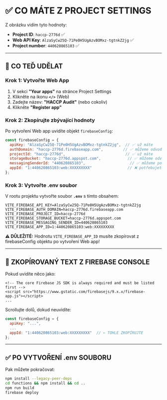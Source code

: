 # ✅ CO MÁTE Z PROJECT SETTINGS

Z obrázku vidím tyto hodnoty:
- **Project ID**: `haccp-2776d` ✅
- **Web API Key**: `AlzaSyCw25Q-71Pe0H5UgAzvBOMxz-tgtnkZ2jg` ✅
- **Project number**: `440620865103` ✅

---

## 🎯 CO TEĎ UDĚLAT

### Krok 1: Vytvořte Web App
1. V sekci **"Your apps"** na stránce Project Settings
2. Klikněte na ikonu **`</>`** (Web)
3. Zadejte název: **"HACCP Audit"** (nebo cokoliv)
4. Klikněte **"Register app"**

### Krok 2: Zkopírujte zbývající hodnoty
Po vytvoření Web app uvidíte objekt `firebaseConfig`:

```javascript
const firebaseConfig = {
  apiKey: "AlzaSyCw25Q-71Pe0H5UgAzvBOMxz-tgtnkZ2jg",  // ✅ už máte
  authDomain: "haccp-2776d.firebaseapp.com",         // ✅ můžeme odvodit
  projectId: "haccp-2776d",                           // ✅ už máte
  storageBucket: "haccp-2776d.appspot.com",            // ✅ můžeme odvodit
  messagingSenderId: "440620865103",                    // ✅ můžeme použít project number
  appId: "1:440620865103:web:XXXXXXXXX"                // ❌ potřebujete zkopírovat
};
```

### Krok 3: Vytvořte .env soubor
V rootu projektu vytvořte soubor **`.env`** s tímto obsahem:

```env
VITE_FIREBASE_API_KEY=AlzaSyCw25Q-71Pe0H5UgAzvBOMxz-tgtnkZ2jg
VITE_FIREBASE_AUTH_DOMAIN=haccp-2776d.firebaseapp.com
VITE_FIREBASE_PROJECT_ID=haccp-2776d
VITE_FIREBASE_STORAGE_BUCKET=haccp-2776d.appspot.com
VITE_FIREBASE_MESSAGING_SENDER_ID=440620865103
VITE_FIREBASE_APP_ID=1:440620865103:web:XXXXXXXXX
```

**⚠️ DŮLEŽITÉ:** Hodnotu `VITE_FIREBASE_APP_ID` musíte zkopírovat z firebaseConfig objektu po vytvoření Web app!

---

## 📝 ZKOPÍROVANÝ TEXT Z FIREBASE CONSOLE

Pokud uvidíte něco jako:
```
<!-- The core Firebase JS SDK is always required and must be listed first -->
<script src="https://www.gstatic.com/firebasejs/9.x.x/firebase-app.js"></script>
...
```

Scrollujte dolů, dokud neuvidíte:
```javascript
const firebaseConfig = {
  apiKey: "...",
  ...
  appId: "1:440620865103:web:XXXXXXXXX"  // ← TOHLE ZKOPÍRUJTE
};
```

---

## ✅ PO VYTVOŘENÍ .env SOUBORU

Pak můžete pokračovat:
```bash
npm install --legacy-peer-deps
cd functions && npm install && cd ..
npm run build
firebase deploy
```


